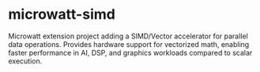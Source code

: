 # microwatt-simd
Microwatt extension project adding a SIMD/Vector accelerator for parallel data operations. Provides hardware support for vectorized math, enabling faster performance in AI, DSP, and graphics workloads compared to scalar execution.
